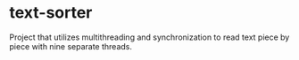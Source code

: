 # text-sorter
Project that utilizes multithreading and synchronization to read text piece by piece with nine separate threads.

